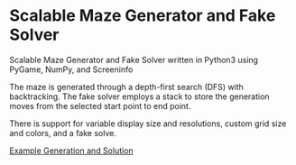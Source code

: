# Scalable Maze Generator and Fake Solver
Scalable Maze Generator and Fake Solver written in Python3 using PyGame, NumPy, and Screeninfo

The maze is generated through a depth-first search (DFS) with backtracking. The fake solver employs a stack to store the generation moves from the selected start point to end point.

There is support for variable display size and resolutions, custom grid size and colors, and a fake solve.

[Example Generation and Solution](example.png)
